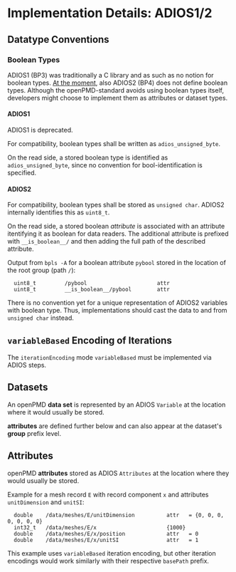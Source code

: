 # Implementation Details: ADIOS1/2

## Datatype Conventions

### Boolean Types

ADIOS1 (BP3) was traditionally a C library and as such as no notion for boolean types.
[At the moment](https://github.com/ornladios/ADIOS2/issues/2606), also ADIOS2 (BP4) does not define boolean types.
Although the openPMD-standard avoids using boolean types itself, developers might choose to implement them as attributes or dataset types.

#### ADIOS1

ADIOS1 is deprecated.

For compatibility, boolean types shall be written as `adios_unsigned_byte`.

On the read side, a stored boolean type is identified as `adios_unsigned_byte`, since no convention for bool-identification is specified.

#### ADIOS2

For compatibility, boolean types shall be stored as `unsigned char`.
ADIOS2 internally identifies this as `uint8_t`.

On the read side, a stored boolean *attribute* is associated with an attribute itentifying it as boolean for data readers.
The additional attribute is prefixed with `__is_boolean__/` and then adding the full path of the described attribute.

Output from `bpls -A` for a boolean attribute `pybool` stored in the location of the root group (path `/`):
```
  uint8_t         /pybool                      attr
  uint8_t         __is_boolean__/pybool        attr
```

There is no convention yet for a unique representation of ADIOS2 variables with boolean type.
Thus, implementations should cast the data to and from `unsigned char` instead.

## `variableBased` Encoding of Iterations

The `iterationEncoding` mode `variableBased` must be implemented via ADIOS steps.

## Datasets

An openPMD **data set** is represented by an ADIOS `Variable` at the location where it would usually be stored.

**attributes** are defined further below and can also appear at the dataset's **group** prefix level.

## Attributes

openPMD **attributes** stored as ADIOS `Attributes` at the location where they would usually be stored.

Example for a mesh record `E` with record component `x` and attributes `unitDimension` and `unitSI`:
```
  double    /data/meshes/E/unitDimension          attr   = {0, 0, 0, 0, 0, 0, 0}
  int32_t   /data/meshes/E/x                      {1000}
  double    /data/meshes/E/x/position             attr   = 0
  double    /data/meshes/E/x/unitSI               attr   = 1
```

This example uses `variableBased` iteration encoding, but other iteration encodings would work similarly with their respective `basePath` prefix.

